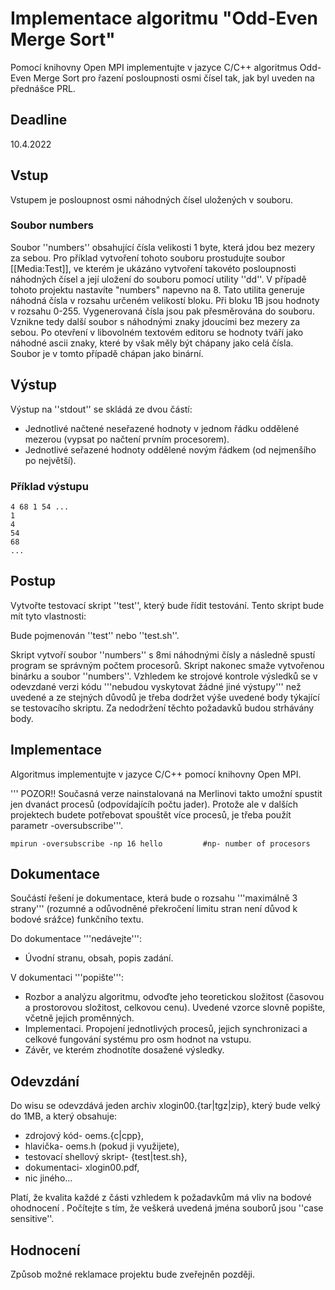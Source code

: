 # Implementace algoritmu "Odd-Even Merge Sort"

Pomocí knihovny Open MPI implementujte v jazyce C/C++ algoritmus Odd-Even Merge Sort pro řazení posloupnosti osmi čísel tak, jak byl uveden na přednášce PRL.

## Deadline

10.4.2022

## Vstup

Vstupem je posloupnost osmi náhodných čísel uložených v souboru.

### Soubor numbers

Soubor ''numbers'' obsahující čísla velikosti 1 byte, která jdou bez mezery za sebou. Pro příklad vytvoření tohoto souboru prostudujte soubor [[Media:Test]], ve kterém je ukázáno vytvoření takovéto posloupnosti náhodných čísel a její uložení do souboru pomocí utility ''dd''. V případě tohoto projektu nastavíte "numbers" napevno na 8. Tato utilita generuje náhodná čísla v rozsahu určeném velikostí bloku. Při bloku 1B jsou hodnoty v rozsahu 0-255. Vygenerovaná čísla jsou pak přesměrována do souboru. Vznikne tedy další soubor s náhodnými znaky jdoucími bez mezery za sebou. Po otevření v libovolném textovém editoru se hodnoty tváří jako náhodné ascii znaky, které by však měly být chápany jako celá čísla. Soubor je v tomto případě chápan jako binární.

## Výstup

Výstup na ''stdout'' se skládá ze dvou částí:

- Jednotlivé načtené neseřazené hodnoty v jednom řádku oddělené mezerou (vypsat po načtení prvním procesorem).
- Jednotlivé seřazené hodnoty oddělené novým řádkem (od nejmenšího po největší).

### Příklad výstupu

`4 68 1 54 ...`  
`1`  
`4`  
`54`  
`68`  
`...`

## Postup

Vytvořte testovací skript ''test'', který bude řídit testování. Tento skript bude mít tyto vlastnosti:

Bude pojmenován ''test'' nebo ''test.sh''.

Skript vytvoří soubor ''numbers'' s 8mi náhodnými čísly a následně spustí program se správným počtem procesorů. Skript nakonec smaže vytvořenou binárku a soubor ''numbers''. Vzhledem ke strojové kontrole výsledků se v odevzdané verzi kódu '''nebudou vyskytovat žádné jiné výstupy''' než uvedené a ze stejných důvodů je třeba dodržet výše uvedené body týkající se testovacího skriptu. Za nedodržení těchto požadavků budou strhávány body.

## Implementace

Algoritmus implementujte v jazyce C/C++ pomocí knihovny Open MPI.

''' POZOR!! Současná verze nainstalovaná na Merlinovi takto umožní spustit jen dvanáct procesů (odpovídajícíh počtu jader). Protože ale v dalších projektech budete potřebovat spouštět více procesů, je třeba použít parametr -oversubscribe'''.

`mpirun -oversubscribe -np 16 hello         #np- number of procesors`

## Dokumentace

Součástí řešení je dokumentace, která bude o rozsahu '''maximálně 3 strany''' (rozumné a odůvodněné překročení limitu stran není důvod k bodové srážce) funkčního textu.

Do dokumentace '''nedávejte''':

- Úvodní stranu, obsah, popis zadání.

V dokumentaci '''popište''':

- Rozbor a analýzu algoritmu, odvoďte jeho teoretickou složitost (časovou a prostorovou složitost, celkovou cenu). Uvedené vzorce slovně popište, včetně jejich proměnných.
- Implementaci. Propojení jednotlivých procesů, jejich synchronizaci a celkové fungování systému pro osm hodnot na vstupu.
- Závěr, ve kterém zhodnotíte dosažené výsledky.

## Odevzdání

Do wisu se odevzdává jeden archiv xlogin00.{tar|tgz|zip}, který bude velký do 1MB, a který obsahuje:

- zdrojový kód- oems.{c|cpp},
- hlavička- oems.h (pokud ji využijete),
- testovací shellový skript- {test|test.sh},
- dokumentaci- xlogin00.pdf,
- nic jiného...

Platí, že kvalita každé z části vzhledem k požadavkům má vliv na bodové ohodnocení . Počítejte s tím, že veškerá uvedená jména souborů jsou ''case sensitive''.

## Hodnocení

Způsob možné reklamace projektu bude zveřejněn později.

<!--
==Hodnocení==
V této podkapitole jsou shrnuty nejčastější chyby a prohřešky, kterých jste se v 1. projektu dopustili. Prosím, dříve, než nám budete psát a dotazovat se nás, za co jsme právě Vám strhli body, přečtěte si celou podkapitolu, případně si stáhněte svůj odevzdaný projekt a překontrolujte si jej.

Ne za všechny chyby vám byly hned strhnuty body, u některých jsme vám snižovali bodové hodnocení, až když jejich počet překročil hranici tolerance:

===Programová část (0-4 body):===

Některé projekty se nám vůbec nepodařilo spustit, případně jsme pro jejich spuštění museli přepisovat testovací skripty. Je proto nutné, abyste přesně dodržovali zadání, počet parametrů při spuštění programu, význam těchto parametrů a způsob komprimace. Projekty musí fungovat minimálně na školním serveru merlin.

V případě, že jsme váš projekt vůbec nespustili, hodnotili jsme jej srážkou 4 bodů. Pokud program řadil v opačném pořadí, srážka byla 2 body. Za nutnou úpravu skriptu jsme sráželi 1 bod.

Testovali jsme s následujícími parametry:
 <code>testik "$test" 3 7</code>
 <code>testik "$test" 4 7</code>
 <code>testik "$test" 6 15</code>
 <code>testik "$test" 8 15</code>
 <code>testik "$test" 2 3</code>

===Dokumentace (0-4 body):===

Vedle funkčnosti programu byla hodnocena i dokumentace, přehlednost zdrojového kódu, komentáře, pojmenování souborů.

V dokumentaci byl kladen důraz na správnou analýzu složitosti vámi implementovaného algoritmu, zejména časové složitosti, správné odvození počtu procesorů, celkové ceny.
Dále byl kladen důraz na komunikační protokol a způsob testování/experimentování.

==== Komunikační protokol ====
*Komunikační protokol musí být obecný, tedy pro ''n'' procesorů. Taktéž z něj musí být zřejmý způsob zasílání zpráv mezi všemi procesory, jejich počet, pořadí. Špatný komunikační protokol, či jeho absenci, jsme hodnotili srážkou 1 bodu.

*Snažte se příště o jednoduché znázornění principu, ne složitý obrázek na stránku. Také je nutné, aby protokol byl obecný v tom smyslu, že pokud si vezmete jeden procesor, podíváte se na jeho ID, je vám jasné, komu zprávy zasílá, čí zprávy přijímá. Tedy pokud máte v protokole pouze popis otec/levý/pravý syn, je to špatně. Je nutné, abyste do protokolu (či jeho legendy) dopsali např. levý syn ID = ''2n + 1'', pravý syn ID = ''2n + 2'', rodič ID = ''n''. Či něco podobného, co by přesně identifikovalo kterýkoli procesor. 

==== Experimenty ====
*U experimentů je dobré si předem stanovit cíl testování, pak zhodnotit výsledky. Jestliže jste chtěli experimentováním ověřit časovou složitost algoritmu a měřili jste čas jeho chodu, je nutné, abyste opravdu měřili pouze chod tohoto algoritmu bez režie inicializace procesorů, načítaní obsahu souborů, rozesílání dat jednotlivým procesorům, bez výpisů na terminál a podobně. Zvláště načítání čísel ze souboru a rozesílání jednotlivých hodnot konkrétním procesorům velmi zkresluje výslednou složitost.

*Někteří měřili počet kroků v algoritmu. Pokud jste si stanovili jako cíl experimentů otestovat správnou implementaci, pak je to v pořádku. Počet kroků by tak měl odpovídat odvozené teoretické složitosti a tyto experimenty jsme akceptovali. Nicméně berte na vědomí, že tímto způsobem není možné ověřit časovou složitost v reálném použití, kde vám vznikají časové prodlevy způsobené režií přepínání procesů, jejich inicializací a podobně. V nejhorším případě paralelní výpočet vůbec nemusí potvrdit teoretickou složitost a může mít i horší výsledky než použití sekvenčního výpočtu. V dalším projektu proto raději své experimenty zaměřte na zjištění chování v praxi, a tedy měřte čas běhu samotného algoritmu.

*Jestliže jste si dali za cíl ověřit časovou složitost v praxi a měřili jste počet kroků, či jste měřili běh i s režií, pak jsme vám strhli 1 bod.

==== Výsledky experimentů ====
*Výsledky testů musí být vhodně reprezentovány, např. grafem.  Z desítek hodnot umístěných v tabulce se složitost ověří jen velmi obtížně. V případě, že v grafu zvolíte u osy reprezentující počet řazených čísel log. měřítko, výsledný průběh by se pak měl podobat exponenciále, ne přímce. Naopak, pokud máte měřítka lineární, vyjít by měla zhruba přímka. Pokud tomu tak není, je to v pořádku, testování prostě nevyšlo dle očekávání. Nelze pak však v závěru napsat, že výsledky experimentů potvrzují předem odvozenou složitost. Reprezentaci výsledků, či jejich zhodnocení, jsme taktéž hodnotili 1 bodem.

*Pro lepší interpretaci výsledků se zkuste v dalším projektu zaměřit i na vhodnou volbu měřítek jednotlivých os. Například při testování na hodnotách mocnin 2 se hodí použít log. měřítko o základu 2, ne 10. Také se snažte neplést si osy, tedy pokud měříte čas v závislosti na počtu prvků, pak na vodorovné ose by měl být počet prvků, na svislé ose čas. Osy popisujte a pište k ním i jednotky.

Do dokumentace nemusíte psát pseudokódy, ty si dohledáme v materiálech z přednášky.

Za dokumentaci jste mohli získat až 4 body. Některé dokumentace však vůbec nebylo možné otevřít, či jste je neodevzdali.

===Zbytek (0-2 body):===

Podle hlaviček souborů poměrně mnoho projektů vypracoval Jakub Žák, který psal ukázkové projekty a které jste evidentně použili jako šablony vašich projektů. Zkuste tedy přiřadit i správné hlavičky, ať to nevypadá, že si projekty necháváte napsat někým jiným.

Zdrojový kód byl hodnocen 1 bodem a stejně tak správný formát odevzdání byl hodnocen 1 bodem.
-->